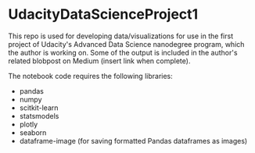 # UdacityDataScienceProject1

This repo is used for developing data/visualizations for use in the first project of Udacity's Advanced Data Science nanodegree program, which the author is working on. Some of the output is included in the author's related blobpost on Medium (insert link when complete).

The notebook code requires the following libraries:
- pandas
- numpy
- scitkit-learn
- statsmodels
- plotly
- seaborn
- dataframe-image (for saving formatted Pandas dataframes as images)
